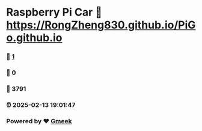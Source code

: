 # Raspberry Pi Car :link: https://RongZheng830.github.io/PiGo.github.io 
### :page_facing_up: [1](https://RongZheng830.github.io/PiGo.github.io/tag.html) 
### :speech_balloon: 0 
### :hibiscus: 3791 
### :alarm_clock: 2025-02-13 19:01:47 
### Powered by :heart: [Gmeek](https://github.com/Meekdai/Gmeek)
